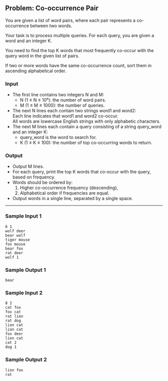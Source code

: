## Problem: Co-occurrence Pair

You are given a list of word pairs, where each pair represents a co-occurrence between two words.

Your task is to process multiple queries. For each query, you are given a word and an integer K.

You need to find the top K words that most frequently co-occur with the query word in the given list of pairs.

If two or more words have the same co-occurrence count, sort them in ascending alphabetical order.

### Input

- The first line contains two integers N and M:  
  - N (1 ≤ N ≤ 10⁵): the number of word pairs.  
  - M (1 ≤ M ≤ 1000): the number of queries.
- The next N lines each contain two strings word1 and word2:  
  Each line indicates that word1 and word2 co-occur.  
  All words are lowercase English strings with only alphabetic characters.
- The next M lines each contain a query consisting of a string query_word and an integer K:
  - query_word is the word to search for.
  - K (1 ≤ K ≤ 100): the number of top co-occurring words to return.

### Output

- Output M lines.
- For each query, print the top K words that co-occur with the query, based on frequency.
- Words should be ordered by:
  1. Higher co-occurrence frequency (descending),
  2. Alphabetical order if frequencies are equal.
- Output words in a single line, separated by a single space.

---

### Sample Input 1
```
6 1
wolf deer
bear wolf
tiger mouse
fox mouse
bear fox
rat deer
wolf 1
```

### Sample Output 1
```
bear
```

### Sample Input 2
```
8 2
cat fox
fox cat
rat lion
rat dog
lion cat
lion cat
fox deer
lion cat
cat 2
dog 1
```

### Sample Output 2
```
lion fox
rat
```